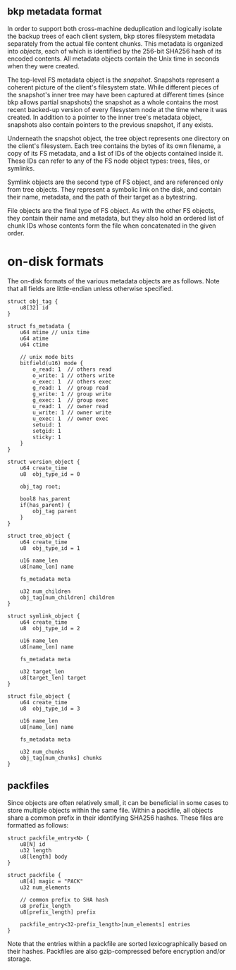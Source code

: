 bkp metadata format
-------------------
In order to support both cross-machine deduplication and logically isolate the
backup trees of each client system, bkp stores filesystem metadata separately
from the actual file content chunks. This metadata is organized into *objects*,
each of which is identified by the 256-bit SHA256 hash of its encoded contents.
All metadata objects contain the Unix time in seconds when they were created.

The top-level FS metadata object is the *snapshot*. Snapshots represent a
coherent picture of the client's filesystem state. While different pieces of the
snapshot's inner tree may have been captured at different times (since bkp
allows partial snapshots) the snapshot as a whole contains the most recent
backed-up version of every filesystem node at the time where it was created. In
addition to a pointer to the inner tree's metadata object, snapshots also
contain pointers to the previous snapshot, if any exists.

Underneath the snapshot object, the tree object represents one directory on the
client's filesystem. Each tree contains the bytes of its own filename, a copy of
its FS metadata, and a list of IDs of the objects contained inside it. These IDs
can refer to any of the FS node object types: trees, files, or symlinks.

Symlink objects are the second type of FS object, and are referenced only from
tree objects. They represent a symbolic link on the disk, and contain their
name, metadata, and the path of their target as a bytestring.

File objects are the final type of FS object. As with the other FS objects, they
contain their name and metadata, but they also hold an ordered list of chunk IDs
whose contents form the file when concatenated in the given order.

on-disk formats
===============
The on-disk formats of the various metadata objects are as follows. Note that
all fields are little-endian unless otherwise specified.

    struct obj_tag {
        u8[32] id
    }

    struct fs_metadata {
        u64 mtime // unix time
        u64 atime
        u64 ctime

        // unix mode bits
        bitfield(u16) mode {
            o_read: 1  // others read
            o_write: 1 // others write
            o_exec: 1  // others exec
            g_read: 1  // group read
            g_write: 1 // group write
            g_exec: 1  // group exec
            u_read: 1  // owner read
            u_write: 1 // owner write
            u_exec: 1  // owner exec
            setuid: 1
            setgid: 1
            sticky: 1
        }
    }

    struct version_object {
        u64 create_time
        u8  obj_type_id = 0

        obj_tag root;

        bool8 has_parent
        if(has_parent) {
            obj_tag parent
        }
    }

    struct tree_object {
        u64 create_time
        u8  obj_type_id = 1

        u16 name_len
        u8[name_len] name

        fs_metadata meta

        u32 num_children
        obj_tag[num_children] children
    }

    struct symlink_object {
        u64 create_time
        u8  obj_type_id = 2

        u16 name_len
        u8[name_len] name

        fs_metadata meta

        u32 target_len
        u8[target_len] target
    }

    struct file_object {
        u64 create_time
        u8  obj_type_id = 3

        u16 name_len
        u8[name_len] name

        fs_metadata meta

        u32 num_chunks
        obj_tag[num_chunks] chunks
    }

packfiles
---------
Since objects are often relatively small, it can be beneficial in some cases to 
store multiple objects within the same file. Within a packfile, all objects
share a common prefix in their identifying SHA256 hashes. These files are
formatted as follows:

    struct packfile_entry<N> {
        u8[N] id
        u32 length
        u8[length] body
    }

    struct packfile {
        u8[4] magic = "PACK"
        u32 num_elements

        // common prefix to SHA hash
        u8 prefix_length
        u8[prefix_length] prefix

        packfile_entry<32-prefix_length>[num_elements] entries
    }

Note that the entries within a packfile are sorted lexicographically based on
their hashes. Packfiles are also gzip-compressed before encryption and/or
storage.
